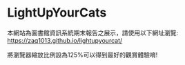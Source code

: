 # LightUpYourCats

本網站為圖書館資訊系統期末報告之展示，請使用以下網址瀏覽:
https://zaq1013.github.io/lightupyourcat/

將瀏覽器縮放比例設為125%可以得到最好的觀賞體驗唷!
